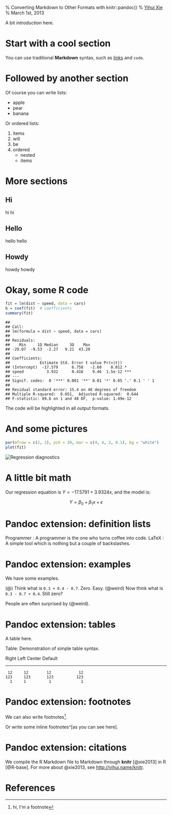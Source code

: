 % Converting Markdown to Other Formats with knitr::pandoc()
% [Yihui Xie](http://yihui.name)
% March 1st, 2013

A bit _introduction_ here.

# Start with a cool section

You can use traditional **Markdown** syntax, such as [links](http://yihui.name/knitr) and `code`.

# Followed by another section

Of course you can write lists:

- apple
- pear
- banana

Or ordered lists:

1. items
1. will
1. be
1. ordered
    - nested
    - items

# More sections

## Hi

hi hi

## Hello

hello hello

## Howdy

howdy howdy

# Okay, some R code


```r
fit = lm(dist ~ speed, data = cars)
b = coef(fit)  # coefficients
summary(fit)
```

```
## 
## Call:
## lm(formula = dist ~ speed, data = cars)
## 
## Residuals:
##    Min     1Q Median     3Q    Max 
## -29.07  -9.53  -2.27   9.21  43.20 
## 
## Coefficients:
##             Estimate Std. Error t value Pr(>|t|)    
## (Intercept)  -17.579      6.758   -2.60    0.012 *  
## speed          3.932      0.416    9.46  1.5e-12 ***
## ---
## Signif. codes:  0 '***' 0.001 '**' 0.01 '*' 0.05 '.' 0.1 ' ' 1
## 
## Residual standard error: 15.4 on 48 degrees of freedom
## Multiple R-squared:  0.651,	Adjusted R-squared:  0.644 
## F-statistic: 89.6 on 1 and 48 DF,  p-value: 1.49e-12
```

The code will be highlighted in all output formats.

# And some pictures


```r
par(mfrow = c(2, 2), pch = 20, mar = c(4, 4, 2, 0.1), bg = "white")
plot(fit)
```

![Regression diagnostics](http://animation.r-forge.r-project.org/knitr-ex/figure/084-pandoc-lm-vis.png) 

# A little bit math

Our regression equation is $Y=-17.5791+3.9324x$, and the model is:

$$ Y = \beta_0 + \beta_1 x + \epsilon$$

# Pandoc extension: definition lists

Programmer
:   A programmer is the one who turns coffee into code.
LaTeX
:   A simple tool which is nothing but a couple of backslashes.

# Pandoc extension: examples

We have some examples.

(@) Think what is `0.3 + 0.4 - 0.7`. Zero. Easy.
(@weird) Now think what is `0.3 - 0.7 + 0.4`. Still zero?

People are often surprised by (@weird).

# Pandoc extension: tables

A table here.

Table:  Demonstration of simple table syntax.

  Right     Left     Center     Default
-------     ------ ----------   -------
     12     12        12            12
    123     123       123          123
      1     1          1             1

# Pandoc extension: footnotes

We can also write footnotes[^1].

[^1]: hi, I'm a footnote

Or write some inline footnotes^[as you can see here].

# Pandoc extension: citations

We compile the R Markdown file to Markdown through **knitr** [@xie2013] in R [@R-base]. For more about @xie2013, see <http://yihui.name/knitr>.

# References
